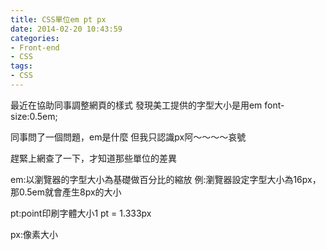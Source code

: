 ```yaml
---
title: CSS單位em pt px
date: 2014-02-20 10:43:59
categories:
- Front-end
- CSS
tags:
- CSS
---
```

最近在協助同事調整網頁的樣式
發現美工提供的字型大小是用em
font-size:0.5em;

<!--more-->

同事問了一個問題，em是什麼
但我只認識px阿～～～～哀號

趕緊上網查了一下，才知道那些單位的差異

em:以瀏覽器的字型大小為基礎做百分比的縮放
例:瀏覽器設定字型大小為16px，那0.5em就會產生8px的大小

pt:point印刷字體大小1 pt = 1.333px

px:像素大小